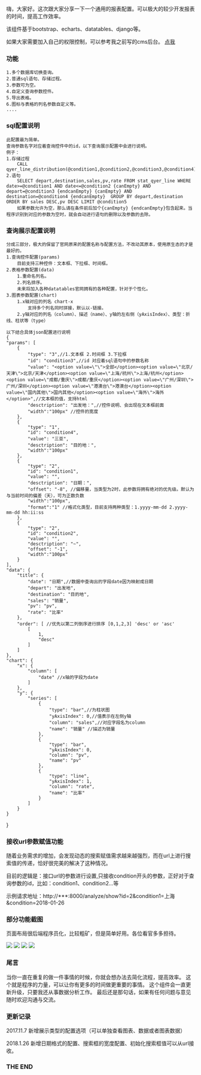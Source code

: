 嗨，大家好。这次跟大家分享一下一个通用的报表配置。可以极大的较少开发报表的时间，提高工作效率。

该组件基于bootstrap、echarts、datatables、django等。

如果大家需要加入自己的权限控制，可以参考我之前写的cms后台。
[点我](https://github.com/linzhiming0826/cms)

### 功能

    1.多个数据库切换查询。
    2.普通sql语句、存储过程。
    3.参数可为空。
    4.自定义查询参数控件。
    5.导出表格。
    6.图标与表格的列名参数自定义等。
    ....

### sql配置说明

    此配置最为简单。
    查询参数名字对应着查询控件中的id，以下查询展示配置中会进行说明。
    例子：
    1.存储过程
        CALL qyer_line_distribution(@condition1,@condition2,@condition3,@condition4)
    2.语句
        SELECT depart,destination,sales,pv,rate FROM stat_qyer_line WHERE date>=@condition1 AND date<=@condition2 {canEmpty} AND depart=@condition3 {endcanEmpty} {canEmpty} AND destination=@condition4 {endcanEmpty}  GROUP BY depart,destination ORDER BY sales DESC,pv DESC LIMIT @condition5
        如果参数允许为空，那么请在条件前后加个{canEmpty} {endcanEmpty}包含起来。当程序识别到对应的参数为空时，就会自动进行语句的删除以及参数的去除。


### 查询展示配置说明

    分成三部分，极大的保留了官网原来的配置名称与配置方法，不改动其原本，使用原生态的才是最好的。
    1.查询控件配置(params)
        目前支持三种控件：文本框、下拉框、时间框。
    2.表格参数配置(data)
        1.重命名列名。
        2.列名排序。
        未来将加入各种datatables官网拥有的各种配置，针对于个性化。
    3.图表参数配置(chart)
        1.x轴对应的列名 chart-x
            支持多个列名同时拼接，默认以-链接。
        2.y轴对应的列名（column）、描述（name）、y轴的左右侧（yAxisIndex）、类型：折线、柱状等（type）

    以下结合具体json配置进行说明
    {
    "params": [
        {
            "type": "3",//1.文本框 2.时间框 3.下拉框
            "id": "condition3",//id 对应着sql语句中的参数名称
            "value": "<option value=\"\">全部</option><option value=\"北京/天津\">北京/天津</option><option value=\"上海/杭州\">上海/杭州</option><option value=\"成都/重庆\">成都/重庆</option><option value=\"广州/深圳\">广州/深圳</option><option value=\"港澳台\">港澳台</option><option value=\"国内其他\">国内其他</option><option value=\"海外\">海外</option>",//文本框的值，支持html
            "desctription": "出发地：",//控件说明、会出现在文本框前面
            "width":"100px" //控件的宽度
        },
        {
            "type": "1",
            "id": "condition4",
            "value": "三亚",
            "desctription": "目的地：",
            "width":"100px"
        },
        {
            "type": "2",
            "id": "condition1",
            "value": "",
            "desctription": "日期：",
            "offset": "-8", //偏移量，当类型为2时，此参数将拥有绝对的优先级。默认为与当前时间的偏差（天），可为正数负数
            "width":"100px",
            "format":"1" //格式化类型，目前支持两种类型：1.yyyy-mm-dd 2.yyyy-mm-dd hh:ii:ss
        },
        {
            "type": "2",
            "id": "condition2",
            "value": "",
            "desctription": "~",
            "offset": "-1",
            "width":"100px"
        }
    ],
    "data": {
        "title": {
            "date": "日期",//数据中查询出的字段date因为映射成日期
            "depart": "出发地",
            "destination": "目的地",
            "sales": "销量",
            "pv": "pv",
            "rate": "比率"
        },
        "order": [ //优先以第二列倒序进行排序 [0,1,2,3] 'desc' or 'asc'
            [
                1,
                "desc"
            ]
        ]
    },
    "chart": {
        "x": {
            "column": [
                "date" //x轴的字段为date
            ]
        },
        "y": {
            "series": [
                {
                    "type": "bar",//为柱状图
                    "yAxisIndex": 0,//值表示在左侧y轴
                    "column": "sales",//对应字段名为column
                    "name": "销量" //描述为销量
                },
                {
                    "type": "bar",
                    "yAxisIndex": 0,
                    "column": "pv",
                    "name": "pv"
                },
                {
                    "type": "line",
                    "yAxisIndex": 1,
                    "column": "rate",
                    "name": "比率"
                }
            ]
        }
    }
}

### 接收url参数赋值功能

随着业务需求的增加，会发现动态的搜索赋值需求越来越强烈，而在url上进行搜索值的传递，恰好很完美的解决了这种情况。

目前的逻辑是：接口url的参数进行设置,只接收condition开头的参数，正好对于查询参数的id，比如：condition1、condition2...等

示例请求地址：http://***:8000/analyze/show?id=2&condition1=上海&condition=2018-01-26

### 部分功能截图

页面布局很后端程序员化，比较粗矿，但是简单好用。各位看官多多担待。

![](/img/0.png)
![](/img/1.png)
![](/img/2.png)
![](/img/3.png)

### 尾言

当你一直在重复的做一件事情的时候，你就会想办法去简化流程，提高效率。
这个就是程序的力量，可以让你有更多的时间做更重要的事情。
这个组件会一直更新升级，只要我还从事数据分析工作。
最后还是那句话，如果有任何问题与意见随时欢迎沟通与交流。


### 更新记录

2017.11.7 新增展示类型的配置选项（可以单独查看图表、数据或者图表数据）

2018.1.26 新增日期格式的配置、搜索框的宽度配置、初始化搜索框值可以从url接收。

### THE END
